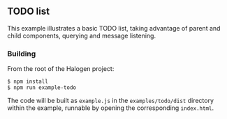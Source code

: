 ## TODO list

This example illustrates a basic TODO list, taking advantage of parent and child components, querying and message listening.

### Building

From the root of the Halogen project:

```
$ npm install
$ npm run example-todo
```

The code will be built as `example.js` in the `examples/todo/dist` directory within the example, runnable by opening the corresponding `index.html`.
